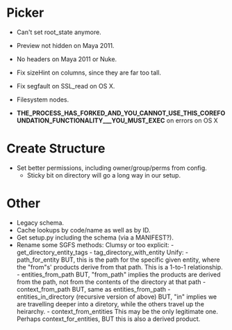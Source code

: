Picker
=======

- Can't set root_state anymore.
- Preview not hidden on Maya 2011.
- No headers on Maya 2011 or Nuke.

- Fix sizeHint on columns, since they are far too tall.
- Fix segfault on SSL_read on OS X.
- Filesystem nodes.
- __THE_PROCESS_HAS_FORKED_AND_YOU_CANNOT_USE_THIS_COREFOUNDATION_FUNCTIONALITY___YOU_MUST_EXEC__ on errors on OS X

Create Structure
=================

- Set better permissions, including owner/group/perms from config.
    - Sticky bit on directory will go a long way in our setup.



Other
=====

- Legacy schema.
- Cache lookups by code/name as well as by ID.
- Get setup.py including the schema (via a MANIFEST?).
- Rename some SGFS methods:
    Clumsy or too explicit:
        - get_directory_entity_tags
        - tag_directory_with_entity
    Unify:
        - path_for_entity
            BUT, this is the path for the specific given entity, where the
            "from"s' products derive from that path. This is a 1-to-1
            relationship.
        - entities_from_path
            BUT, "from_path" implies the products are derived from the path, not
            from the contents of the directory at that path
        - context_from_path
            BUT, same as entities_from_path
        - entities_in_directory (recursive version of above)
            BUT, "in" implies we are travelling deeper into a diretory, while
            the others travel up the heirarchy.
        - context_from_entities
            This may be the only legitimate one. Perhaps context_for_entities,
            BUT this is also a derived product.
    
    